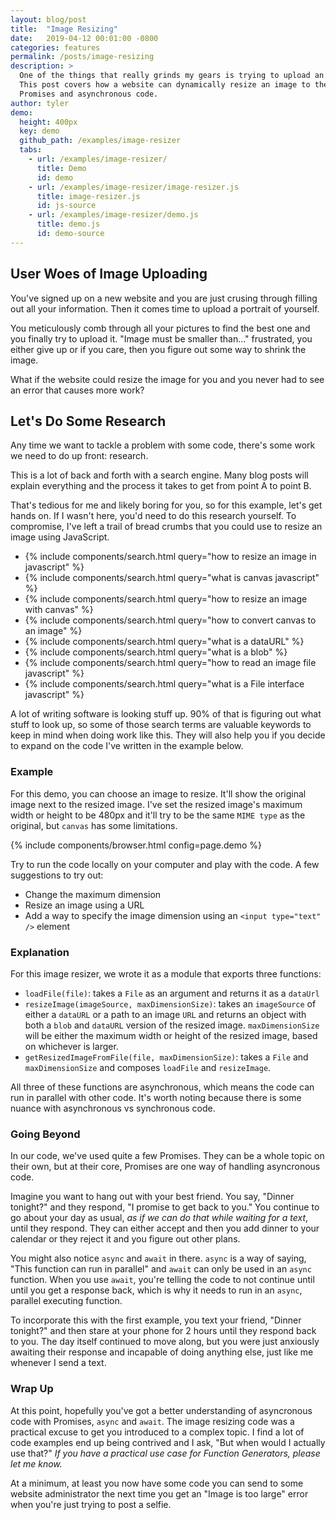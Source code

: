 ```yaml
---
layout: blog/post
title:  "Image Resizing"
date:   2019-04-12 00:01:00 -0800
categories: features
permalink: /posts/image-resizing
description: >
  One of the things that really grinds my gears is trying to upload an image and then being told it needs to be smaller.
  This post covers how a website can dynamically resize an image to the size they need and also lightly covers
  Promises and asynchronous code.
author: tyler
demo:
  height: 400px
  key: demo
  github_path: /examples/image-resizer
  tabs:
    - url: /examples/image-resizer/
      title: Demo
      id: demo
    - url: /examples/image-resizer/image-resizer.js
      title: image-resizer.js
      id: js-source
    - url: /examples/image-resizer/demo.js
      title: demo.js
      id: demo-source
---
```


## User Woes of Image Uploading

You've signed up on a new website and you are just crusing through filling out all your information. Then it comes time to upload a portrait of yourself.

You meticulously comb through all your pictures to find the best one and you finally try to upload it.
"Image must be smaller than..." frustrated, you either give up or if you care, then you figure out some way to shrink the image.

What if the website could resize the image for you and you never had to see an error that causes more work?

## Let's Do Some Research

Any time we want to tackle a problem with some code, there's some work we need to do up front: research.

This is a lot of back and forth with a search engine. Many blog posts will explain everything and the process it takes to get from point A to point B.

That's tedious for me and likely boring for you, so for this example, let's get hands on. If I wasn't here, you'd need to do this research yourself. To compromise, I've left a trail of bread crumbs that you could use to resize an image using JavaScript.

* {% include components/search.html query="how to resize an image in javascript" %}
* {% include components/search.html query="what is canvas javascript" %}
* {% include components/search.html query="how to resize an image with canvas" %}
* {% include components/search.html query="how to convert canvas to an image" %}
* {% include components/search.html query="what is a dataURL" %}
* {% include components/search.html query="what is a blob" %}
* {% include components/search.html query="how to read an image file javascript" %}
* {% include components/search.html query="what is a File interface javascript" %}

A lot of writing software is looking stuff up. 90% of that is figuring out what stuff to look up, so some of those search terms are valuable keywords to keep in mind when doing work like this. They will also help you if you decide to expand on the code I've written in the example below.

### Example

For this demo, you can choose an image to resize. It'll show the original image next to the resized image. I've set the resized image's maximum width or height to be 480px and it'll try to be the same `MIME type` as the original, but `canvas` has some limitations.

{% include components/browser.html config=page.demo %}

Try to run the code locally on your computer and play with the code. A few suggestions to try out:

* Change the maximum dimension
* Resize an image using a URL
* Add a way to specify the image dimension using an `<input type="text" />` element

### Explanation

For this image resizer, we wrote it as a module that exports three functions:

* `loadFile(file)`: takes a `File` as an argument and returns it as a `dataUrl`
* `resizeImage(imageSource, maxDimensionSize)`: takes an `imageSource` of either a `dataURL` or a path to an image `URL` and returns an object with both a `blob` and `dataURL` version of the resized image. `maxDimensionSize` will be either the maximum width or height of the resized image, based on whichever is larger.
* `getResizedImageFromFile(file, maxDimensionSize)`: takes a `File` and `maxDimensionSize` and composes `loadFile` and `resizeImage`.

All three of these functions are asynchronous, which means the code can run in parallel with other code. It's worth noting because there is some nuance with asynchronous vs synchronous code.

### Going Beyond

In our code, we've used quite a few Promises. They can be a whole topic on their own, but at their core, Promises are one way of handling asyncronous code.

Imagine you want to hang out with your best friend. You say, "Dinner tonight?" and they respond, "I promise to get back to you." You continue to go about your day as usual, _as if we can do that while waiting for a text_, until they respond. They can either accept and then you add dinner to your calendar or they reject it and you figure out other plans.

You might also notice `async` and `await` in there. `async` is a way of saying, "This function can run in parallel" and `await` can only be used in an `async` function. When you use `await`, you're telling the code to not continue until until you get a response back, which is why it needs to run in an `async`, parallel executing function.

To incorporate this with the first example, you text your friend, "Dinner tonight?" and then stare at your phone for 2 hours until they respond back to you. The day itself continued to move along, but you were just anxiously awaiting their response and incapable of doing anything else, just like me whenever I send a text.

### Wrap Up

At this point, hopefully you've got a better understanding of asyncronous code with Promises, `async` and `await`. The image resizing code was a practical excuse to get you introduced to a complex topic. I find a lot of code examples end up being contrived and I ask, "But when would I actually use that?" _If you have a practical use case for Function Generators, please let me know._

At a minimum, at least you now have some code you can send to some website administrator the next time you get an "Image is too large" error when you're just trying to post a selfie.